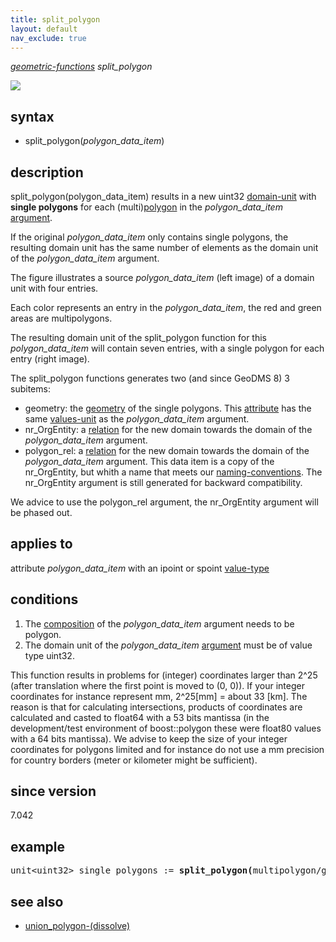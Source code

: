 ```yaml
---
title: split_polygon
layout: default
nav_exclude: true
---
```

*[geometric-functions](geometric-functions) split_polygon*

![](../assets/img/GUI/split_w320.png)

## syntax

- split_polygon(*polygon_data_item*)

## description

split_polygon(polygon_data_item) results in a new uint32 [domain-unit](domain-unit) with **single polygons** for each (multi)[polygon](polygon) in the *polygon_data_item* [argument](argument).

If the original *polygon_data_item* only contains single polygons, the resulting domain unit has the same number of elements as the domain unit of the
*polygon_data_item* argument.

The figure illustrates a source *polygon_data_item* (left image) of a domain unit with four entries.

Each color represents an entry in the *polygon_data_item*, the red and green areas are multipolygons.

The resulting domain unit of the split_polygon function for this *polygon_data_item* will contain seven entries, with a single polygon for each entry (right image).

The split_polygon functions generates two (and since GeoDMS 8) 3 subitems:

- geometry: the [geometry](geometry) of the single polygons. This [attribute](attribute) has the same [values-unit](values-unit) as the *polygon_data_item* argument.
- nr_OrgEntity: a [relation](relation) for the new domain towards the domain of the *polygon_data_item* argument.
- polygon_rel: a [relation](relation) for the new domain towards the domain of the *polygon_data_item* argument. This data item is a copy of the nr_OrgEntity, but whith a name that meets our [naming-conventions](naming-conventions). The nr_OrgEntity argument is still generated for backward compatibility. 

We advice to use the polygon_rel argument, the nr_OrgEntity argument will be phased out.

## applies to

attribute *polygon_data_item* with an ipoint or spoint [value-type](value-type)

## conditions

1. The [composition](composition) of the *polygon_data_item* argument needs to be polygon.
2. The domain unit of the *polygon_data_item* [argument](argument) must be of value type uint32.

This function results in problems for (integer) coordinates larger than 2^25 (after translation where the first point is moved to (0, 0)). If your integer coordinates for instance represent mm, 2^25[mm] = about 33 [km]. The reason is that for calculating intersections, products of coordinates are calculated and casted to float64 with a 53 bits mantissa (in the development/test environment of boost::polygon these were float80 values with a 64 bits mantissa). We advise to keep the size of your integer coordinates for polygons limited and for instance do not use a mm precision for country borders (meter or kilometer might be sufficient).

## since version

7.042

## example

<pre>
unit&lt;uint32&gt; single_polygons := <B>split_polygon(</B>multipolygon/geometry<B>)</B>;
</pre>

## see also
- [union_polygon-(dissolve)](union_polygon-(dissolve))